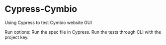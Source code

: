 # Cypress-Cymbio
Using Cypress to test Cymbio website GUI

Run options:
Run the spec file in Cypress.
Run the tests through CLI with the project key.
